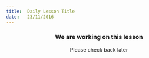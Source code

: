 ```yaml
---
title:  Daily Lesson Title
date:   23/11/2016
---
```


### <center>We are working on this lesson</center> 

 <center>Please check back later</center>
